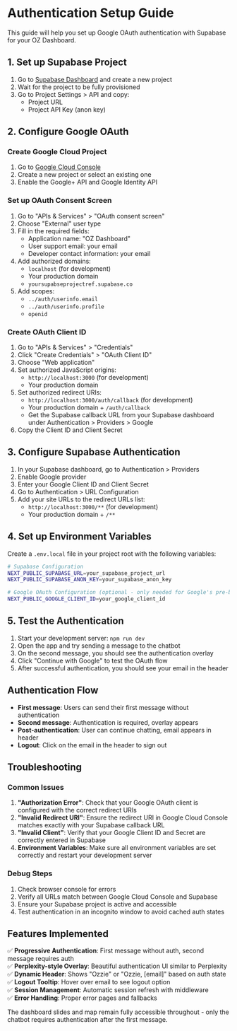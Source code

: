 # Authentication Setup Guide

This guide will help you set up Google OAuth authentication with Supabase for your OZ Dashboard.

## 1. Set up Supabase Project

1. Go to [Supabase Dashboard](https://supabase.com/dashboard) and create a new project
2. Wait for the project to be fully provisioned
3. Go to Project Settings > API and copy:
   - Project URL
   - Project API Key (anon key)

## 2. Configure Google OAuth

### Create Google Cloud Project

1. Go to [Google Cloud Console](https://console.cloud.google.com/)
2. Create a new project or select an existing one
3. Enable the Google+ API and Google Identity API

### Set up OAuth Consent Screen

1. Go to "APIs & Services" > "OAuth consent screen"
2. Choose "External" user type
3. Fill in the required fields:
   - Application name: "OZ Dashboard"
   - User support email: your email
   - Developer contact information: your email
4. Add authorized domains:
   - `localhost` (for development)
   - Your production domain
   - `yoursupabseprojectref.supabase.co`
5. Add scopes:
   - `../auth/userinfo.email`
   - `../auth/userinfo.profile`
   - `openid`

### Create OAuth Client ID

1. Go to "APIs & Services" > "Credentials"
2. Click "Create Credentials" > "OAuth Client ID"
3. Choose "Web application"
4. Set authorized JavaScript origins:
   - `http://localhost:3000` (for development)
   - Your production domain
5. Set authorized redirect URIs:
   - `http://localhost:3000/auth/callback` (for development)
   - Your production domain + `/auth/callback`
   - Get the Supabase callback URL from your Supabase dashboard under Authentication > Providers > Google
6. Copy the Client ID and Client Secret

## 3. Configure Supabase Authentication

1. In your Supabase dashboard, go to Authentication > Providers
2. Enable Google provider
3. Enter your Google Client ID and Client Secret
4. Go to Authentication > URL Configuration
5. Add your site URLs to the redirect URLs list:
   - `http://localhost:3000/**` (for development)
   - Your production domain + `/**`

## 4. Set up Environment Variables

Create a `.env.local` file in your project root with the following variables:

```bash
# Supabase Configuration
NEXT_PUBLIC_SUPABASE_URL=your_supabase_project_url
NEXT_PUBLIC_SUPABASE_ANON_KEY=your_supabase_anon_key

# Google OAuth Configuration (optional - only needed for Google's pre-built signin)
NEXT_PUBLIC_GOOGLE_CLIENT_ID=your_google_client_id
```

## 5. Test the Authentication

1. Start your development server: `npm run dev`
2. Open the app and try sending a message to the chatbot
3. On the second message, you should see the authentication overlay
4. Click "Continue with Google" to test the OAuth flow
5. After successful authentication, you should see your email in the header

## Authentication Flow

- **First message**: Users can send their first message without authentication
- **Second message**: Authentication is required, overlay appears
- **Post-authentication**: User can continue chatting, email appears in header
- **Logout**: Click on the email in the header to sign out

## Troubleshooting

### Common Issues

1. **"Authorization Error"**: Check that your Google OAuth client is configured with the correct redirect URIs
2. **"Invalid Redirect URI"**: Ensure the redirect URI in Google Cloud Console matches exactly with your Supabase callback URL
3. **"Invalid Client"**: Verify that your Google Client ID and Secret are correctly entered in Supabase
4. **Environment Variables**: Make sure all environment variables are set correctly and restart your development server

### Debug Steps

1. Check browser console for errors
2. Verify all URLs match between Google Cloud Console and Supabase
3. Ensure your Supabase project is active and accessible
4. Test authentication in an incognito window to avoid cached auth states

## Features Implemented

✅ **Progressive Authentication**: First message without auth, second message requires auth  
✅ **Perplexity-style Overlay**: Beautiful authentication UI similar to Perplexity  
✅ **Dynamic Header**: Shows "Ozzie" or "Ozzie, [email]" based on auth state  
✅ **Logout Tooltip**: Hover over email to see logout option  
✅ **Session Management**: Automatic session refresh with middleware  
✅ **Error Handling**: Proper error pages and fallbacks  

The dashboard slides and map remain fully accessible throughout - only the chatbot requires authentication after the first message. 